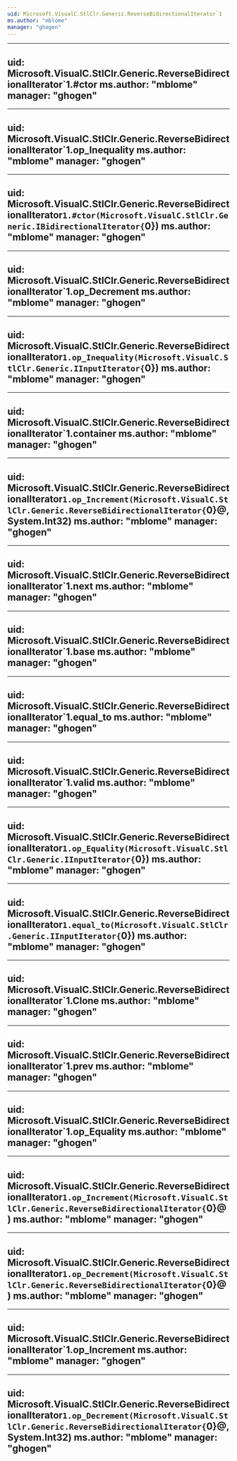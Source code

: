 ```yaml
---
uid: Microsoft.VisualC.StlClr.Generic.ReverseBidirectionalIterator`1
ms.author: "mblome"
manager: "ghogen"
---
```


---
uid: Microsoft.VisualC.StlClr.Generic.ReverseBidirectionalIterator`1.#ctor
ms.author: "mblome"
manager: "ghogen"
---

---
uid: Microsoft.VisualC.StlClr.Generic.ReverseBidirectionalIterator`1.op_Inequality
ms.author: "mblome"
manager: "ghogen"
---

---
uid: Microsoft.VisualC.StlClr.Generic.ReverseBidirectionalIterator`1.#ctor(Microsoft.VisualC.StlClr.Generic.IBidirectionalIterator{`0})
ms.author: "mblome"
manager: "ghogen"
---

---
uid: Microsoft.VisualC.StlClr.Generic.ReverseBidirectionalIterator`1.op_Decrement
ms.author: "mblome"
manager: "ghogen"
---

---
uid: Microsoft.VisualC.StlClr.Generic.ReverseBidirectionalIterator`1.op_Inequality(Microsoft.VisualC.StlClr.Generic.IInputIterator{`0})
ms.author: "mblome"
manager: "ghogen"
---

---
uid: Microsoft.VisualC.StlClr.Generic.ReverseBidirectionalIterator`1.container
ms.author: "mblome"
manager: "ghogen"
---

---
uid: Microsoft.VisualC.StlClr.Generic.ReverseBidirectionalIterator`1.op_Increment(Microsoft.VisualC.StlClr.Generic.ReverseBidirectionalIterator{`0}@,System.Int32)
ms.author: "mblome"
manager: "ghogen"
---

---
uid: Microsoft.VisualC.StlClr.Generic.ReverseBidirectionalIterator`1.next
ms.author: "mblome"
manager: "ghogen"
---

---
uid: Microsoft.VisualC.StlClr.Generic.ReverseBidirectionalIterator`1.base
ms.author: "mblome"
manager: "ghogen"
---

---
uid: Microsoft.VisualC.StlClr.Generic.ReverseBidirectionalIterator`1.equal_to
ms.author: "mblome"
manager: "ghogen"
---

---
uid: Microsoft.VisualC.StlClr.Generic.ReverseBidirectionalIterator`1.valid
ms.author: "mblome"
manager: "ghogen"
---

---
uid: Microsoft.VisualC.StlClr.Generic.ReverseBidirectionalIterator`1.op_Equality(Microsoft.VisualC.StlClr.Generic.IInputIterator{`0})
ms.author: "mblome"
manager: "ghogen"
---

---
uid: Microsoft.VisualC.StlClr.Generic.ReverseBidirectionalIterator`1.equal_to(Microsoft.VisualC.StlClr.Generic.IInputIterator{`0})
ms.author: "mblome"
manager: "ghogen"
---

---
uid: Microsoft.VisualC.StlClr.Generic.ReverseBidirectionalIterator`1.Clone
ms.author: "mblome"
manager: "ghogen"
---

---
uid: Microsoft.VisualC.StlClr.Generic.ReverseBidirectionalIterator`1.prev
ms.author: "mblome"
manager: "ghogen"
---

---
uid: Microsoft.VisualC.StlClr.Generic.ReverseBidirectionalIterator`1.op_Equality
ms.author: "mblome"
manager: "ghogen"
---

---
uid: Microsoft.VisualC.StlClr.Generic.ReverseBidirectionalIterator`1.op_Increment(Microsoft.VisualC.StlClr.Generic.ReverseBidirectionalIterator{`0}@)
ms.author: "mblome"
manager: "ghogen"
---

---
uid: Microsoft.VisualC.StlClr.Generic.ReverseBidirectionalIterator`1.op_Decrement(Microsoft.VisualC.StlClr.Generic.ReverseBidirectionalIterator{`0}@)
ms.author: "mblome"
manager: "ghogen"
---

---
uid: Microsoft.VisualC.StlClr.Generic.ReverseBidirectionalIterator`1.op_Increment
ms.author: "mblome"
manager: "ghogen"
---

---
uid: Microsoft.VisualC.StlClr.Generic.ReverseBidirectionalIterator`1.op_Decrement(Microsoft.VisualC.StlClr.Generic.ReverseBidirectionalIterator{`0}@,System.Int32)
ms.author: "mblome"
manager: "ghogen"
---
